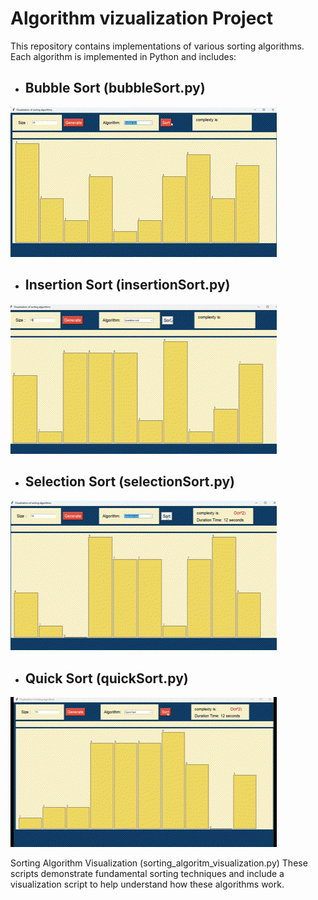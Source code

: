 # Algorithm vizualization Project</h1>
This repository contains implementations of various sorting algorithms. Each algorithm is implemented in Python and includes:

- ## **Bubble Sort** (bubbleSort.py)<br>
![alt text](buble-1.gif)

- ## **Insertion Sort** (insertionSort.py)<br>
![alt text](insertoin.gif)

- ## **Selection Sort** (selectionSort.py)<br>
![alt text](selection.gif)

- ## **Quick Sort** (quickSort.py)<br>
![alt text](quick.gif)

Sorting Algorithm Visualization (sorting_algoritm_visualization.py)
These scripts demonstrate fundamental sorting techniques and include a visualization script to help understand how these algorithms work.
